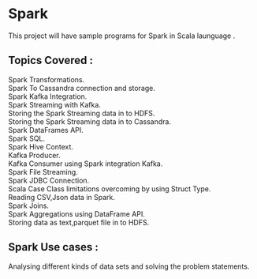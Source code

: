# Spark
This project will have sample programs for Spark in Scala launguage .

Topics Covered :     
----------------
Spark Transformations.   
Spark To Cassandra connection and storage.      
Spark Kafka Integration.       
Spark Streaming with Kafka.     
Storing the Spark Streaming data in to HDFS.      
Storing the Spark Streaming data in to Cassandra.       
Spark DataFrames API.     
Spark SQL.      
Spark Hive Context.     
Kafka Producer.     
Kafka Consumer using Spark integration Kafka.     
Spark File Streaming.     
Spark JDBC Connection.      
Scala Case Class limitations overcoming by using Struct Type.     
Reading CSV,Json data in Spark.     
Spark Joins.      
Spark Aggregations using DataFrame API.     
Storing data as text,parquet file in to HDFS. 

Spark Use cases :
----------------
Analysing different kinds of data sets and solving the problem statements.  



